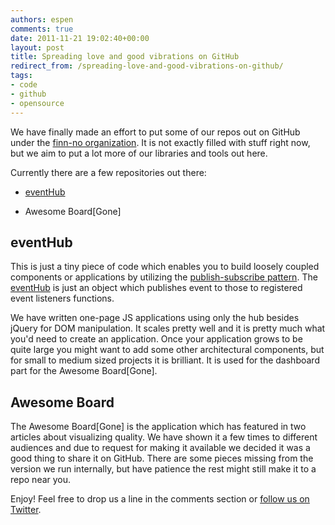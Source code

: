 ```yaml
---
authors: espen
comments: true
date: 2011-11-21 19:02:40+00:00
layout: post
title: Spreading love and good vibrations on GitHub
redirect_from: /spreading-love-and-good-vibrations-on-github/
tags:
- code
- github
- opensource
---
```


We have finally made an effort to put some of our repos out on GitHub under the [finn-no organization](https://github.com/organizations/finn-no). It is not exactly filled with stuff right now, but we aim to put a lot more of our libraries and tools out here.

Currently there are a few repositories out there:




  * [eventHub](https://github.com/finn-no/eventhub)


  * Awesome Board[Gone]




## eventHub




This is just a tiny piece of code which enables you to build loosely coupled components or applications by utilizing the [publish-subscribe pattern](http://en.wikipedia.org/wiki/Publish%E2%80%93subscribe_pattern). The [eventHub](https://github.com/finn-no/eventhub) is just an object which publishes event to those to registered event listeners functions.




We have written one-page JS applications using only the hub besides jQuery for DOM manipulation. It scales pretty well and it is pretty much what you'd need to create an application. Once your application grows to be quite large you might want to add some other architectural components, but for small to medium sized projects it is brilliant. It is used for the dashboard part for the Awesome Board[Gone].




## Awesome Board

The Awesome Board[Gone] is the application which has featured in two articles about visualizing quality. We have shown it a few times to different audiences and due to request for making it available we decided it was a good thing to share it on GitHub. There are some pieces missing from the version we run internally, but have patience the rest might still make it to a repo near you.



Enjoy! Feel free to drop us a line in the comments section or [follow us on Twitter](http://twitter.com/FINN_tech).
